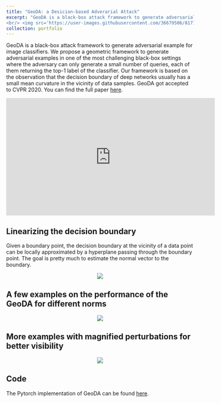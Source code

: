```yaml
---
title: "GeoDA: a Desicion-based Adverarial Attack"
excerpt: "GeoDA is a black-box attack framework to generate adversarial example for image classifiers. We propose a geometric framework to generate adversarial examples in one of the most challenging black-box settings where the adversary can only generate a small number of queries, each of them returning the top-1 label of the classifier. 
<br/> <img src='https://user-images.githubusercontent.com/36679506/81717788-fd830600-9448-11ea-9dff-d443f956662b.gif'>  <br />  **A. Rahmati**, S. M. Moosavi-Dezfooli, P. Frossard, and H. Dai, “A geometric framework for black-box adversarial attacks”, in *CVF/IEEE Computer Vision and Pattern Recognition (CVPR'20)*, Seattle, WA, 2020. [[CVF Open Access]](http://openaccess.thecvf.com/content_CVPR_2020/html/Rahmati_GeoDA_A_Geometric_Framework_for_Black-Box_Adversarial_Attacks_CVPR_2020_paper.html), [[arXiv]](http://arxiv.org/abs/2003.06468), [[Code]](https://github.com/thisisalirah/GeoDA)"
collection: portfolio
---
```


 GeoDA is  a black-box attack framework to generate adversarial example for image classifiers.  We propose a geometric
framework to generate adversarial examples in one of the
most challenging black-box settings where the adversary
can only generate a small number of queries, each of them
returning the top-1 label of the classifier. Our framework
is based on the observation that the decision boundary of
deep networks usually has a small mean curvature in the
vicinity of data samples. GeoDA got accepted to CVPR 2020. You can find the full paper [here](https://arxiv.org/abs/2003.06468).


<p align="center">
<iframe width="560" height="315" src="https://www.youtube.com/embed/Io-XGf59EFc" frameborder="0" allow="accelerometer; autoplay; encrypted-media; gyroscope; picture-in-picture" allowfullscreen></iframe>

</p>


## Linearizing the decision boundary
Given a boundary point, the decision boundary at the vicinity of a data point can be locally
approximated by a hyperplane passing through the boundary point. The goal is pretty much to estimate the normal vector to the boundary.


<p align="center"><img src="https://user-images.githubusercontent.com/36679506/81717788-fd830600-9448-11ea-9dff-d443f956662b.gif" /></p>

## A few examples on the performance of the GeoDA for different norms



<p align="center"><img src="https://user-images.githubusercontent.com/36679506/75689719-aa821b00-5c6f-11ea-9b6b-b78ff3ed871b.jpg" /></p>



## More examples with magnified perturbations for better visibility

<p align="center"><img src="https://user-images.githubusercontent.com/36679506/81288488-bf45ab00-9032-11ea-8ba3-f7b22384f34c.png" /></p>



## Code

The Pytorch implementation of GeoDA can be found [here](https://github.com/thisisalirah/GeoDA).


